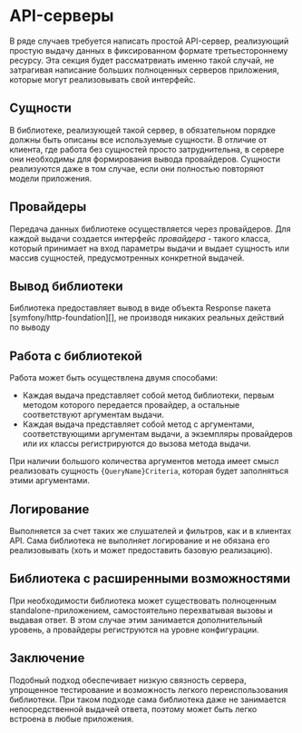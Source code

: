 # API-серверы

В ряде случаев требуется написать простой API-сервер, реализующий простую выдачу
данных в фиксированном формате третьестороннему ресурсу. Эта секция будет
рассматрвиать именно такой случай, не затрагивая написание больших полноценных
серверов приложения, которые могут реализовывать свой интерфейс.

## Сущности

В библиотеке, реализующей такой сервер, в обязательном порядке должны быть
описаны все используемые сущности. В отличие от клиента, где работа без
сущностей просто затруднительна, в сервере они необходимы для формирования
вывода провайдеров. Сущности реализуются даже в том случае, если они полностью
повторяют модели приложения.

## Провайдеры

Передача данных библиотеке осуществляется через провайдеров. Для каждой выдачи
создается интерфейс *провайдера* - такого класса, который принимает на вход
параметры выдачи и выдает сущность или массив сущностей, предусмотренных
конкретной выдачей.

## Вывод библиотеки

Библиотека предоставляет вывод в виде объекта Response пакета
[symfony/http-foundation][], не производя никаких реальных действий по выводу

## Работа с библиотекой

Работа может быть осуществлена двумя способами:

* Каждая выдача представляет собой метод библиотеки, первым методом которого
передается провайдер, а остальные соответствуют аргументам выдачи.
* Каждая выдача представляет собой метод с аргументами, соответствующими
аргументам выдачи, а экземпляры провайдеров или их классы регистрируются до
вызова метода выдачи.

При наличии большого количества аргументов метода имеет смысл реализовать
сущность `{QueryName}Criteria`, которая будет заполняться этими аргументами.

## Логирование

Выполняется за счет таких же слушателей и фильтров, как и в клиентах API. Сама
библиотека не выполняет логирование и не обязана его реализовывать (хоть и может
предоставить базовую реализацию).

## Библиотека с расширенными возможностями

При необходимости библиотека может существовать полноценным 
standalone-приложением, самостоятельно перехватывая вызовы и выдавая ответ. В
этом случае этим занимается дополнительный уровень, а провайдеры региструются на
уровне конфигурации.

## Заключение

Подобный подход обеспечивает низкую связность сервера, упрощенное тестирование и
возможность легкого переиспользования библиотеки. При таком подходе сама
библиотека даже не занимается непосредственной выдачей ответа, поэтому может
быть легко встроена в любые приложения.

